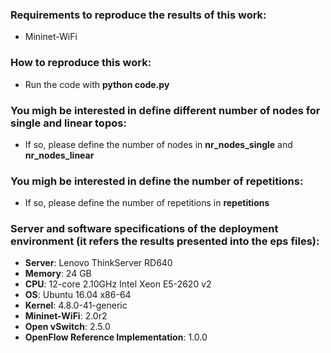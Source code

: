 ### Requirements to reproduce the results of this work:
* Mininet-WiFi

### How to reproduce this work:
* Run the code with **python code.py**

### You migh be interested in define different number of nodes for single and linear topos:
* If so, please define the number of nodes in **nr_nodes_single** and **nr_nodes_linear**

### You migh be interested in define the number of repetitions:
* If so, please define the number of repetitions in **repetitions**

### Server and software specifications of the deployment environment (it refers the results presented into the eps files):

* **Server**:	Lenovo ThinkServer RD640  
* **Memory**:	24 GB  
* **CPU**:	12-core 2.10GHz Intel Xeon E5-2620 v2  
* **OS**:	Ubuntu 16.04 x86-64  
* **Kernel**:	4.8.0-41-generic  
* **Mininet-WiFi**:	2.0r2  
* **Open vSwitch**:	2.5.0  
* **OpenFlow Reference Implementation**:	1.0.0  

